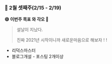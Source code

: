 ### :calendar: 2월 셋째주(2/15 - 2/19)

**:smile: 이번주 목표 와 각오 :rocket:**

> 설날이 지났다. 
>
> 진짜 2021년 시작이니까 새로운마음으로 해보자 ! !

* 리덕스마스터 
* 블로그개설 - 포스팅 2개이상 


